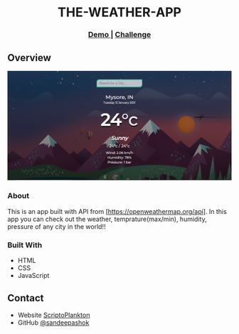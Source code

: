 <!-- Please update value in the {}  -->

<h1 align="center">THE-WEATHER-APP</h1>

<div align="center">
  <h3>
    <a href="https://error404-not-f0und.netlify.app/">
      Demo
    </a>   
    <span> | </span>
    <a href="https://devchallenges.io/challenges/wBunSb7FPrIepJZAg0sY">
      Challenge
    </a>
  </h3>
</div>


<!-- OVERVIEW -->

## Overview

![screenshot](Capture2.PNG)

### About
 This is an app built with API from [https://openweathermap.org/api]. In this app you can check out the weather, temprature(max/min), humidity, pressure of any city in the world!! 

### Built With

<!-- This section should list any major frameworks that you built your project using. Here are a few examples.-->

- HTML
- CSS
- JavaScript


## Contact

- Website [ScriptoPlankton](https://sandeep.netlify.app/)
- GitHub [@sandeepashok](https://github.com/sandeepashok)

